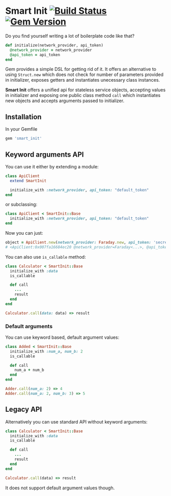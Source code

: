 # Smart Init [![Build Status](https://travis-ci.org/pawurb/smart_init.svg)](https://travis-ci.org/pawurb/smart_init) [![Gem Version](https://badge.fury.io/rb/smart_init.svg)](http://badge.fury.io/rb/smart_init)

Do you find yourself writing a lot of boilerplate code like that?

```ruby
def initialize(network_provider, api_token)
  @network_provider = network_provider
  @api_token = api_token
end
```

Gem provides a simple DSL for getting rid of it. It offers an alternative to using `Struct.new` which does not check for number of parameters provided in initializer, exposes getters and instantiates unecessary class instances.

**Smart Init** offers a unified api for stateless service objects, accepting values in initializer and exposing one public class method `call` which instantiates new objects and accepts arguments passed to initializer.

## Installation

In your Gemfile

```ruby
gem 'smart_init'
```

## Keyword arguments API

You can use it either by extending a module:

```ruby
class ApiClient
  extend SmartInit

  initialize_with :network_provider, api_token: "default_token"
end

```

or subclassing:

```ruby
class ApiClient < SmartInit::Base
  initialize_with :network_provider, api_token: "default_token"
end

```

Now you can just:

```ruby
object = ApiClient.new(network_provider: Faraday.new, api_token: 'secret_token')
# <ApiClient:0x007fa16684ec20 @network_provider=Faraday<...>, @api_token="secret_token">
```

You can also use `is_callable` method:


```ruby
class Calculator < SmartInit::Base
  initialize_with :data
  is_callable

  def call
    ...
    result
  end
end

Calculator.call(data: data) => result
```

### Default arguments

You can use keyword based, default argument values:

```ruby
class Added < SmartInit::Base
  initialize_with :num_a, num_b: 2
  is_callable

  def call
    num_a + num_b
  end
end

Adder.call(num_a: 2) => 4
Adder.call(num_a: 2, num_b: 3) => 5

```

## Legacy API

Alternatively you can use standard API without keyword arguments:

```ruby
class Calculator < SmartInit::Base
  initialize_with :data
  is_callable

  def call
    ...
    result
  end
end

Calculator.call(data) => result
```

It does not support default argument values though.

